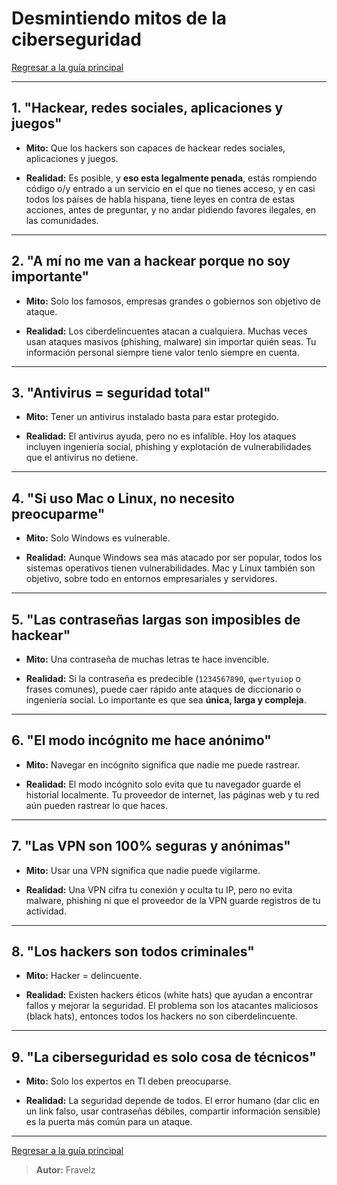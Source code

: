 # Desmintiendo mitos de la ciberseguridad

[Regresar a la guía principal](./../readme.md#temario)

---

## 1. "Hackear, redes sociales, aplicaciones y juegos"

* **Mito:** Que los hackers son capaces de hackear redes sociales, aplicaciones y juegos.

* **Realidad:** Es posible, y **eso esta legalmente penada**, estás rompiendo código o/y entrado a un servicio en el que no tienes acceso, y en casi todos los países de habla hispana, tiene leyes en contra de estas acciones, antes de preguntar, y no andar pidiendo favores ilegales, en las comunidades.

---

## 2. "A mí no me van a hackear porque no soy importante"

* **Mito:** Solo los famosos, empresas grandes o gobiernos son objetivo de ataque.

* **Realidad:** Los ciberdelincuentes atacan a cualquiera. Muchas veces usan ataques masivos (phishing, malware) sin importar quién seas. Tu información personal siempre tiene valor tenlo siempre en cuenta.

---

## 3. "Antivirus = seguridad total"

* **Mito:** Tener un antivirus instalado basta para estar protegido.

* **Realidad:** El antivirus ayuda, pero no es infalible. Hoy los ataques incluyen ingeniería social, phishing y explotación de vulnerabilidades que el antivirus no detiene.

---

## 4. "Si uso Mac o Linux, no necesito preocuparme"

* **Mito:** Solo Windows es vulnerable.

* **Realidad:** Aunque Windows sea más atacado por ser popular, todos los sistemas operativos tienen vulnerabilidades. Mac y Linux también son objetivo, sobre todo en entornos empresariales y servidores.

---

## 5. "Las contraseñas largas son imposibles de hackear"

* **Mito:** Una contraseña de muchas letras te hace invencible.

* **Realidad:** Si la contraseña es predecible (`1234567890`, `qwertyuiop` o frases comunes), puede caer rápido ante ataques de diccionario o ingeniería social. Lo importante es que sea **única, larga y compleja**.

---

## 6. "El modo incógnito me hace anónimo"

* **Mito:** Navegar en incógnito significa que nadie me puede rastrear.

* **Realidad:** El modo incógnito solo evita que tu navegador guarde el historial localmente. Tu proveedor de internet, las páginas web y tu red aún pueden rastrear lo que haces.

---

## 7. "Las VPN son 100% seguras y anónimas"

* **Mito:** Usar una VPN significa que nadie puede vigilarme.

* **Realidad:** Una VPN cifra tu conexión y oculta tu IP, pero no evita malware, phishing ni que el proveedor de la VPN guarde registros de tu actividad.

---

## 8. "Los hackers son todos criminales"

* **Mito:** Hacker = delincuente.

* **Realidad:** Existen hackers éticos (white hats) que ayudan a encontrar fallos y mejorar la seguridad. El problema son los atacantes maliciosos (black hats), entonces todos los hackers no son ciberdelincuente.

---

## 9. "La ciberseguridad es solo cosa de técnicos"

* **Mito:** Solo los expertos en TI deben preocuparse.

* **Realidad:** La seguridad depende de todos. El error humano (dar clic en un link falso, usar contraseñas débiles, compartir información sensible) es la puerta más común para un ataque.

---

[Regresar a la guía principal](./../readme.md#temario)

> **Autor:** Fravelz
